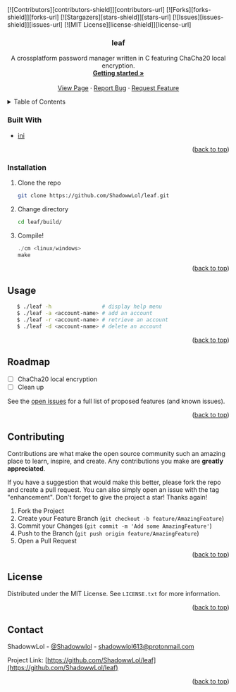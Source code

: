 <div id="top"></div>
[![Contributors][contributors-shield]][contributors-url]
[![Forks][forks-shield]][forks-url]
[![Stargazers][stars-shield]][stars-url]
[![Issues][issues-shield]][issues-url]
[![MIT License][license-shield]][license-url]

<!-- PROJECT LOGO
<br />
<div align="center">
  <a href="https://github.com/ShadowwLol/leaf">
    <img src="images/logo.png" alt="Logo" width="80" height="80">
  </a>
-->
<h3 align="center">leaf</h3>

  <p align="center">
    A crossplatform password manager written in C featuring ChaCha20 local encryption.
    <br />
    <a href="#usage"><strong>Getting started »</strong></a>
    <br />
    <br />
    <a href="https://github.com/ShadowwLol/leaf">View Page</a>
    ·
    <a href="https://github.com/ShadowwLol/leaf/issues">Report Bug</a>
    ·
    <a href="https://github.com/ShadowwLol/leaf/issues">Request Feature</a>
  </p>
</div>

<!-- TABLE OF CONTENTS -->
<details>
  <summary>Table of Contents</summary>
  <ol>
    <li>
	  <a href="#built-with">Built With</a>
	</li>
    <li>
	  <a href="#installation">Installation</a>
	</li>
    <li><a href="#usage">Usage</a></li>
    <li><a href="#roadmap">Roadmap</a></li>
    <li><a href="#contributing">Contributing</a></li>
    <li><a href="#license">License</a></li>
    <li><a href="#contact">Contact</a></li>
  </ol>
</details>

### Built With

* [ini](https://github.com/rxi/ini)

<p align="right">(<a href="#top">back to top</a>)</p>

### Installation

1. Clone the repo
   ```sh
   git clone https://github.com/ShadowwLol/leaf.git
   ```
2. Change directory
   ```sh
   cd leaf/build/
   ```
3. Compile!
   ```js
   ./cm <linux/windows>
   make
   ```

<p align="right">(<a href="#top">back to top</a>)</p>

<!-- USAGE EXAMPLES -->
## Usage

```sh
   $ ./leaf -h                # display help menu
   $ ./leaf -a <account-name> # add an account
   $ ./leaf -r <account-name> # retrieve an account
   $ ./leaf -d <account-name> # delete an account
```

<p align="right">(<a href="#top">back to top</a>)</p>

<!-- ROADMAP -->
## Roadmap

- [ ] ChaCha20 local encryption
- [ ] Clean up

See the [open issues](https://github.com/ShadowwLol/leaf/issues) for a full list of proposed features (and known issues).

<p align="right">(<a href="#top">back to top</a>)</p>

<!-- CONTRIBUTING -->
## Contributing

Contributions are what make the open source community such an amazing place to learn, inspire, and create. Any contributions you make are **greatly appreciated**.

If you have a suggestion that would make this better, please fork the repo and create a pull request. You can also simply open an issue with the tag "enhancement".
Don't forget to give the project a star! Thanks again!

1. Fork the Project
2. Create your Feature Branch (`git checkout -b feature/AmazingFeature`)
3. Commit your Changes (`git commit -m 'Add some AmazingFeature'`)
4. Push to the Branch (`git push origin feature/AmazingFeature`)
5. Open a Pull Request

<p align="right">(<a href="#top">back to top</a>)</p>

<!-- LICENSE -->
## License

Distributed under the MIT License. See `LICENSE.txt` for more information.

<p align="right">(<a href="#top">back to top</a>)</p>

<!-- CONTACT -->
## Contact

ShadowwLol - [@Shadowwlol](https://twitter.com/Shadowwlol) - shadowwlol613@protonmail.com

Project Link: [https://github.com/ShadowwLol/leaf](https://github.com/ShadowwLol/leaf)

<p align="right">(<a href="#top">back to top</a>)</p>

<!-- MARKDOWN LINKS & IMAGES -->
<!-- https://www.markdownguide.org/basic-syntax/#reference-style-links -->
[contributors-shield]: https://img.shields.io/github/contributors/ShadowwLol/leaf.svg?style=for-the-badge
[contributors-url]: https://github.com/ShadowwLol/leaf/graphs/contributors
[forks-shield]: https://img.shields.io/github/forks/ShadowwLol/leaf.svg?style=for-the-badge
[forks-url]: https://github.com/ShadowwLol/leaf/network/members
[stars-shield]: https://img.shields.io/github/stars/ShadowwLol/leaf.svg?style=for-the-badge
[stars-url]: https://github.com/ShadowwLol/leaf/stargazers
[issues-shield]: https://img.shields.io/github/issues/ShadowwLol/leaf.svg?style=for-the-badge
[issues-url]: https://github.com/ShadowwLol/leaf/issues
[license-shield]: https://img.shields.io/github/license/ShadowwLol/leaf.svg?style=for-the-badge
[license-url]: https://github.com/ShadowwLol/leaf/blob/master/LICENSE.txt
